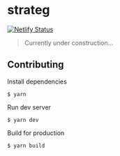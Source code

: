 # strateg

[![Netlify Status](https://api.netlify.com/api/v1/badges/35441f05-a098-44a2-9f68-eec71d4a0d89/deploy-status)](https://app.netlify.com/sites/strateg/deploys)

> Currently under construction...

## Contributing

Install dependencies

```
$ yarn
```

Run dev server

```
$ yarn dev
```

Build for production

```
$ yarn build
```
